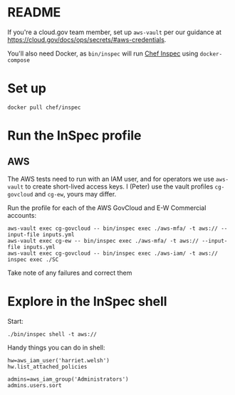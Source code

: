 # README

If you're a cloud.gov team member, set up `aws-vault` per our guidance at https://cloud.gov/docs/ops/secrets/#aws-credentials. 

You'll also need Docker, as `bin/inspec` will run [Chef Inspec](https://www.inspec.io/docs/) using `docker-compose`

# Set up

```
docker pull chef/inspec
```

# Run the InSpec profile

## AWS

The AWS tests need to run with an IAM user, and for operators we use `aws-vault` to create short-lived access keys. I (Peter) use the vault profiles `cg-govcloud` and `cg-ew`, yours may differ.  


Run the profile for each of the AWS GovCloud and E-W Commercial accounts:

    aws-vault exec cg-govcloud -- bin/inspec exec ./aws-mfa/ -t aws:// --input-file inputs.yml
    aws-vault exec cg-ew -- bin/inspec exec ./aws-mfa/ -t aws:// --input-file inputs.yml
    aws-vault exec cg-govcloud -- bin/inspec exec ./aws-iam/ -t aws:// 
    inspec exec ./SC

Take note of any failures and correct them

# Explore in the InSpec shell

Start:

    ./bin/inspec shell -t aws://

Handy things you can do in shell:

    hw=aws_iam_user('harriet.welsh')
    hw.list_attached_policies

    admins=aws_iam_group('Administrators')
    admins.users.sort
